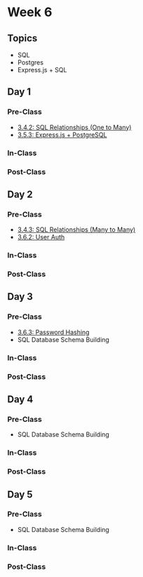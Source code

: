# Week 6

## Topics

* SQL
* Postgres
* Express.js + SQL

## Day 1

### Pre-Class

* [3.4.2: SQL Relationships \(One to Many\)](../../3-back-end-application/3.4-sql/3.4.2-sql-relationships-one-to-many.md)
* [3.5.3: Express.js + PostgreSQL](../../3-back-end-application/3.5-sql-based-web-application/3.5.3-express.js-+-postgresql.md)

### In-Class

### Post-Class



## Day 2

### Pre-Class

* [3.4.3: SQL Relationships \(Many to Many\)](../../3-back-end-application/3.4-sql/3.4.3-sql-relationships-many-to-many.md)
* [3.6.2: User Auth](../../3-back-end-application/3.6-authentication/3.6.2-user-auth.md)

### In-Class

### Post-Class

## Day 3

### Pre-Class

* [3.6.3: Password Hashing](../../3-back-end-application/3.6-authentication/3.6.3-password-hashing.md)
* SQL Database Schema Building

### In-Class

### Post-Class

## Day 4

### Pre-Class

* SQL Database Schema Building

### In-Class

### Post-Class

## Day 5

### Pre-Class

* SQL Database Schema Building

### In-Class

### Post-Class

